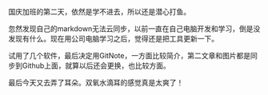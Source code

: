 国庆加班的第二天，依然是学不进去，所以还是潜心打鱼。

忽然发现自己的markdown无法云同步，以前一直在自己电脑开发和学习，倒是没发现有什么。现在用公司电脑学习之后，觉得还是把工具更新一下。

试用了几个软件，最后决定用GitNote，一方面比较简介，第二文章和图片都是同步到Github上面，就算以后还会更换，也比较方面。

最后今天又去弄了耳朵。双氧水滴耳的感觉真是太爽了！